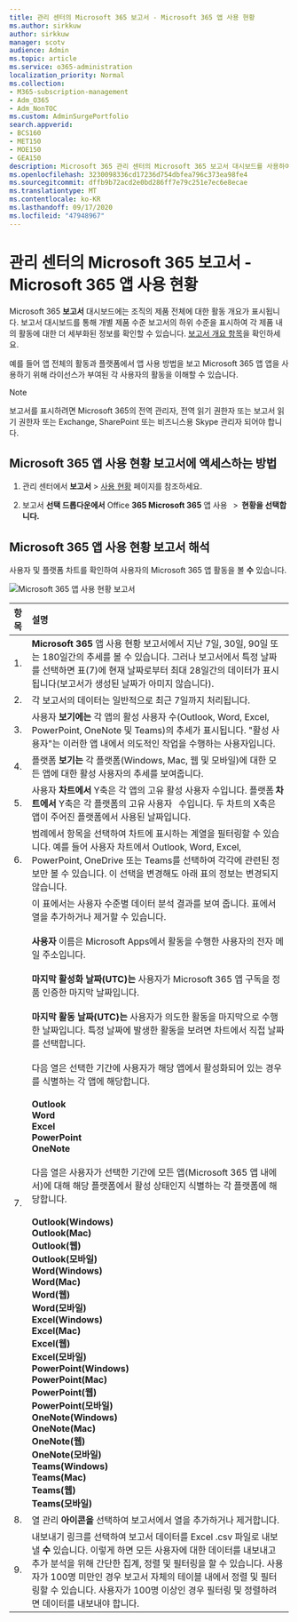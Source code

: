 ```yaml
---
title: 관리 센터의 Microsoft 365 보고서 - Microsoft 365 앱 사용 현황
ms.author: sirkkuw
author: sirkkuw
manager: scotv
audience: Admin
ms.topic: article
ms.service: o365-administration
localization_priority: Normal
ms.collection:
- M365-subscription-management
- Adm_O365
- Adm_NonTOC
ms.custom: AdminSurgePortfolio
search.appverid:
- BCS160
- MET150
- MOE150
- GEA150
description: Microsoft 365 관리 센터의 Microsoft 365 보고서 대시보드를 사용하여 사용 현황 보고서를 다운로드하는 방법을 학습합니다.
ms.openlocfilehash: 3230098336cd17236d754dbfea796c373ea98fe4
ms.sourcegitcommit: dffb9b72acd2e0bd286ff7e79c251e7ec6e8ecae
ms.translationtype: MT
ms.contentlocale: ko-KR
ms.lasthandoff: 09/17/2020
ms.locfileid: "47948967"
---
```

# <a name="microsoft-365-reports-in-the-admin-center---microsoft-365-apps-usage"></a>관리 센터의 Microsoft 365 보고서 - Microsoft 365 앱 사용 현황

Microsoft 365 **보고서** 대시보드에는 조직의 제품 전체에 대한 활동 개요가 표시됩니다. 보고서 대시보드를 통해 개별 제품 수준 보고서의 하위 수준을 표시하여 각 제품 내의 활동에 대한 더 세부화된 정보를 확인할 수 있습니다. [보고서 개요 항목](activity-reports.md)을 확인하세요.

 예를 들어 앱 전체의 활동과 플랫폼에서 앱 사용 방법을 보고 Microsoft 365 앱 앱을 사용하기 위해 라이선스가 부여된 각 사용자의 활동을 이해할 수 있습니다.


 > [!NOTE]
 > 보고서를 표시하려면 Microsoft 365의 전역 관리자, 전역 읽기 권한자 또는 보고서 읽기 권한자 또는 Exchange, SharePoint 또는 비즈니스용 Skype 관리자 되어야 합니다.

## <a name="how-to-get-to-the-microsoft-365-apps-usage-report"></a>Microsoft 365 앱 사용 현황 보고서에 액세스하는 방법

1. 관리 센터에서 **보고서** \> <a href="https://go.microsoft.com/fwlink/p/?linkid=2074756" target="_blank">사용 현황</a> 페이지를 참조하세요.

 2. 보고서 **선택 드롭다운에서** Office **365 Microsoft 365** 앱 사용   \>  **현황을 선택합니다.**

## <a name="interpret-the-microsoft-365-apps-usage-report"></a>Microsoft 365 앱 사용 현황 보고서 해석

사용자 및 플랫폼 차트를 확인하여 사용자의 Microsoft 365  앱 활동을 볼 **수** 있습니다.

![Microsoft 365 앱 사용 현황 보고서](../../media/proplususagenumbers.png)

|항목|설명|
 |:-----|:-----|
 |1. <br/> |**Microsoft 365** 앱 사용 현황 보고서에서 지난 7일, 30일, 90일 또는 180일간의 추세를 볼 수 있습니다. 그러나 보고서에서 특정 날짜를 선택하면 표(7)에 현재 날짜로부터 최대 28일간의 데이터가 표시됩니다(보고서가 생성된 날짜가 아미지 않습니다). <br/> |
 |2. <br/> |각 보고서의 데이터는 일반적으로 최근 7일까지 처리됩니다. <br/> |
 |3. <br/> |사용자 **보기에는** 각 앱의 활성 사용자 수(Outlook, Word, Excel, PowerPoint, OneNote 및 Teams)의 추세가 표시됩니다. "활성 사용자"는 이러한 앱 내에서 의도적인 작업을 수행하는 사용자입니다. <br/> |
 |4. <br/> |플랫폼 **보기는** 각 플랫폼(Windows, Mac, 웹 및 모바일)에 대한 모든 앱에 대한 활성 사용자의 추세를 보여줍니다. <br/> |
 |5.<br/>|사용자 **차트에서** Y축은 각 앱의 고유 활성 사용자 수입니다. 플랫폼 **차트에서** Y축은 각 플랫폼의 고유 사용자   수입니다. 두 차트의 X축은 앱이 주어진 플랫폼에서 사용된 날짜입니다.<br/>|
 6.<br/>|범례에서 항목을 선택하여 차트에 표시하는 계열을 필터링할 수 있습니다. 예를 들어 사용자  차트에서 Outlook, Word, Excel, PowerPoint, OneDrive 또는 Teams를 선택하여 각각에 관련된 정보만 볼 수 있습니다. 이 선택을 변경해도 아래 표의 정보는 변경되지 않습니다.|
 |7.<br/>|이 표에서는 사용자 수준별 데이터 분석 결과를 보여 줍니다. 표에서 열을 추가하거나 제거할 수 있습니다. <br/><br/>**사용자** 이름은 Microsoft Apps에서 활동을 수행한 사용자의 전자 메일 주소입니다.<br><br/>**마지막 활성화 날짜(UTC)는** 사용자가 Microsoft 365 앱 구독을 정품 인증한 마지막 날짜입니다.<br/><br/>**마지막 활동 날짜(UTC)는** 사용자가 의도한 활동을 마지막으로 수행한 날짜입니다. 특정 날짜에 발생한 활동을 보려면 차트에서 직접 날짜를 선택합니다.<br/><br/>다음 열은 선택한 기간에 사용자가 해당 앱에서 활성화되어 있는 경우를 식별하는 각 앱에 해당합니다.<br> <br>**Outlook** <br>**Word** <br>**Excel**<br>**PowerPoint** <br>**OneNote**<br><br> 다음 열은 사용자가 선택한 기간에 모든 앱(Microsoft 365 앱 내에서)에 대해 해당 플랫폼에서 활성 상태인지 식별하는 각 플랫폼에 해당합니다.<br><br>**Outlook(Windows)**<br>**Outlook(Mac)**<br>**Outlook(웹)** <br>**Outlook(모바일)**<br> **Word(Windows)**<br> **Word(Mac)**<br> **Word(웹)**<br> **Word(모바일)**<br> **Excel(Windows)**<br> **Excel(Mac)**<br> **Excel(웹)**<br> **Excel(모바일)**<br> **PowerPoint(Windows)**<br> **PowerPoint(Mac)**<br>**PowerPoint(웹)**<br> **PowerPoint(모바일)**<br> **OneNote(Windows)**<br> **OneNote(Mac)**<br> **OneNote(웹)**<br>**OneNote(모바일)**<br> **Teams(Windows)**<br> **Teams(Mac)**<br> **Teams(웹)**<br>**Teams(모바일)** |
 |8.<br/>|열 관리 **아이콘을** 선택하여 보고서에서 열을 추가하거나 제거합니다.|
 |9.<br/>|내보내기 링크를 선택하여 보고서 데이터를 Excel .csv 파일로 내보낼 **수** 있습니다. 이렇게 하면 모든 사용자에 대한 데이터를 내보내고 추가 분석을 위해 간단한 집계, 정렬 및 필터링을 할 수 있습니다. 사용자가 100명 미만인 경우 보고서 자체의 테이블 내에서 정렬 및 필터링할 수 있습니다. 사용자가 100명 이상인 경우 필터링 및 정렬하려면 데이터를 내보내야 합니다.|
